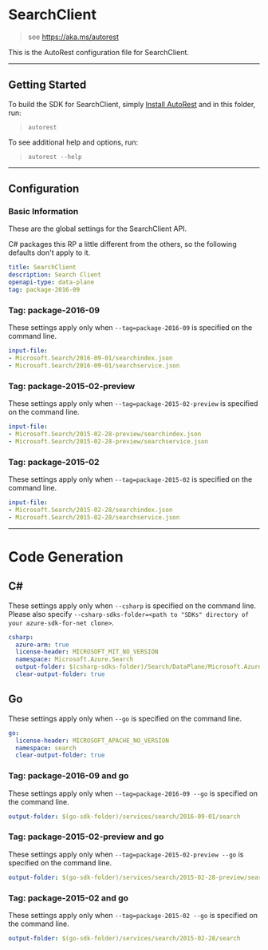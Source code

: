 # SearchClient
    
> see https://aka.ms/autorest

This is the AutoRest configuration file for SearchClient.



---
## Getting Started 
To build the SDK for SearchClient, simply [Install AutoRest](https://aka.ms/autorest/install) and in this folder, run:

> `autorest`

To see additional help and options, run:

> `autorest --help`
---

## Configuration



### Basic Information 
These are the global settings for the SearchClient API.

C# packages this RP a little different from the others, so the following defaults don't apply to it.

``` yaml !$(csharp)
title: SearchClient
description: Search Client
openapi-type: data-plane
tag: package-2016-09
```


### Tag: package-2016-09

These settings apply only when `--tag=package-2016-09` is specified on the command line.

``` yaml $(tag) == 'package-2016-09'
input-file:
- Microsoft.Search/2016-09-01/searchindex.json
- Microsoft.Search/2016-09-01/searchservice.json
```
 
### Tag: package-2015-02-preview

These settings apply only when `--tag=package-2015-02-preview` is specified on the command line.

``` yaml $(tag) == 'package-2015-02-preview'
input-file:
- Microsoft.Search/2015-02-28-preview/searchindex.json
- Microsoft.Search/2015-02-28-preview/searchservice.json
```
 
### Tag: package-2015-02

These settings apply only when `--tag=package-2015-02` is specified on the command line.

``` yaml $(tag) == 'package-2015-02'
input-file:
- Microsoft.Search/2015-02-28/searchindex.json
- Microsoft.Search/2015-02-28/searchservice.json
```


---
# Code Generation


## C# 

These settings apply only when `--csharp` is specified on the command line.
Please also specify `--csharp-sdks-folder=<path to "SDKs" directory of your azure-sdk-for-net clone>`.

``` yaml $(csharp)
csharp:
  azure-arm: true
  license-header: MICROSOFT_MIT_NO_VERSION
  namespace: Microsoft.Azure.Search
  output-folder: $(csharp-sdks-folder)/Search/DataPlane/Microsoft.Azure.Search/Generated$(search-folder)
  clear-output-folder: true
```


## Go

These settings apply only when `--go` is specified on the command line.

``` yaml $(go)
go:
  license-header: MICROSOFT_APACHE_NO_VERSION
  namespace: search
  clear-output-folder: true
```

### Tag: package-2016-09 and go

These settings apply only when `--tag=package-2016-09 --go` is specified on the command line.

``` yaml $(tag) == 'package-2016-09' && $(go)
output-folder: $(go-sdk-folder)/services/search/2016-09-01/search
```

### Tag: package-2015-02-preview and go

These settings apply only when `--tag=package-2015-02-preview --go` is specified on the command line.

``` yaml $(tag) == 'package-2015-02-preview' && $(go)
output-folder: $(go-sdk-folder)/services/search/2015-02-28-preview/search
```

### Tag: package-2015-02 and go

These settings apply only when `--tag=package-2015-02 --go` is specified on the command line.

``` yaml $(tag) == 'package-2015-02' && $(go)
output-folder: $(go-sdk-folder)/services/search/2015-02-28/search
```
